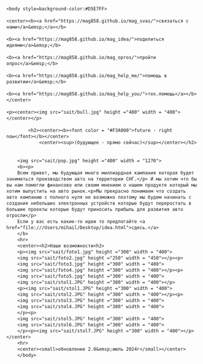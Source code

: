 <!DOCTYPE html>
<html>
	<head>
	<title>MAG industries</title>
	<meta name="Glushnev Mikhail Alekseevich">
	<meta countent ="The site of the company MAG industries">
	<meta name="Keyboards" content="sait, MAG industries, interesting, tehnology, content, startup, 3d printer, arduino, code, knowledge, machine, auto, car, arduino, HTML, python, C++, sport">	
	</head>
	
    <body style=background-color:#D5E7FF>
	    
    <center><b><a href="https://mag858.github.io/mag_svas/">связаться с нами</a>&emsp;</a></b>
    
    <b><a href="https://mag858.github.io/mag_idea/">поделиться идеями</a>&emsp;</b>
    
    <b><a href="https://mag858.github.io/mag_opros/">пройти опрос</a>&emsp;</b>
    
    <b><a href="https://mag858.github.io/mag_help_me/">помощь в развитии</a>&emsp;</b>
    
    <b><a href="https://mag858.github.io/mag_help_you/">тех.помощь</a></b></center>
    
	<p><center><img src="sait/bull.jpg" height ="400" width = "400"></center></p>
		
			<h2><center><b><font color = "#F3A000">future - right now</font></b></center>
				<center><sup>(будующее - прямо сейчас)</sup></center></h2>
								
	    			
		<img src="sait/pop.jpg" height ="400" width = "1270">
	 	<b><p>
		Всем привет, мы будующая много миллиардная кампания которая будет заниматься производством авто на территории СНГ.</p> И мы хотим что бы вы нам помогли финансово или своим мнением о нашем продукте который мы хотим выпустить на авто рынок.<p>Мы прекрасно понимаем что создать авто компанию с полного нуля не возможно поэтому мы будем начинать с создания небольших электронных устройств которые будут переростать в большие проекты которые будут приносить прибыль для развития авто отросли</p>
		Если у вас есть какие-то идеи то предлогайте <a href="file:///Users/mihail/Desktop/idea.html">сдесь.</a>
		</b>	
		<hr>
		<center><h2>Наши возможности<h2>
		<p><img src="sait/foto1.jpg" height ="300" width = "400">
		<img src="sait/foto2.jpg" height ="250" width = "450"></p><p>
		<img src="sait/foto3.jpg" height ="300" width = "400">
		<img src="sait/foto4.jpg" height ="300" width = "400"></p><p>
		<img src="sait/foto5.jpg" height ="300" width = "400">
		<img src="sait/stol1.JPG" height ="300" width = "400"></p>
		<p><img src="sait/stol1.JPG" height ="300" width = "400">
		<img src="sait/stol2.JPG" height ="300" width = "400"></p><p>
		<img src="sait/stol3.JPG" height ="300" width = "400">
		<img src="sait/stol4.JPG" height ="300" width = "400">
		</p><p>
		<img src="sait/stol5.JPG" height ="300" width = "400">
		<img src="sait/stol6.JPG" height ="300" width = "400">
		</p><p><img src="sait/stol7.JPG" height ="300" width = "400"></p></center>
		<hr>
		<center><small>обновление 2.0&emsp;июль 2024г</small></center>
		</body>
</html>
